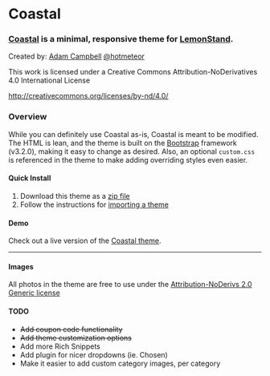 Coastal
=============

### [Coastal](https://coastal.lemonstand.com/) is a minimal, responsive theme for [LemonStand](https://lemonstand.com/).

Created by: [Adam Campbell](http://hotmeteor.com) [@hotmeteor](http://twitter.com/hotmeteor)

This work is licensed under a Creative Commons Attribution-NoDerivatives 4.0 International License

http://creativecommons.org/licenses/by-nd/4.0/


### Overview

While you can definitely use Coastal as-is, Coastal is meant to be modified. The HTML is lean, and the theme is built on the [Bootstrap](http://getbootstrap.com/) framework (v3.2.0), making it easy to change as desired. Also, an optional `custom.css` is referenced in the theme to make adding overriding styles even easier.


#### Quick Install

1. Download this theme as a [zip file](https://github.com/hotmeteor/coastal-theme/archive/master.zip)
2. Follow the instructions for [importing a theme](http://docs.lemonstand.com/article/69-how-to-import-a-theme)

#### Demo

Check out a live version of the [Coastal theme](https://coastal.lemonstand.com/).

***


#### Images

All photos in the theme are free to use under the [Attribution-NoDerivs 2.0 Generic license](https://creativecommons.org/licenses/by-nd/2.0/)

#### TODO
- ~~Add coupon code functionality~~
- ~~Add theme customization options~~
- Add more Rich Snippets
- Add plugin for nicer dropdowns (ie. Chosen)
- Make it easier to add custom category images, per category
